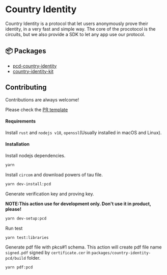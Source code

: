 # Country Identity

Country Identity is a protocol that let users anonymously prove their identity, in a very fast and simple way.
The core of the procotocol is the circuits, but we also provide a SDK to let any app use our protocol.

## 📦 Packages

- [pcd-country-identity](packages/pcd-country-identity/)
- [country-identity-kit](packages/country-identity-kit/)

## Contributing

Contributions are always welcome!

Please check the [PR template](.github/PULL_REQUEST_TEMPLATE.md)

#### Requirements

Install `rust` and `nodejs v18`, `openssl`(Usually installed in macOS and Linux).

#### Installation

Install nodejs dependencies.

```bash
yarn
```

Install `circom` and download powers of tau file.

```bash
yarn dev-install:pcd
```

Generate verification key and proving key.

**NOTE:This action use for development only. Don't use it in product, please!**

```bash
yarn dev-setup:pcd
```

Run test

```bash
yarn test:libraries
```

Generate pdf file with pkcs#1 schema. This action will create pdf file name `signed.pdf` signed by `certificate.cer` in `packages/country-identity-pcd/build` folder.

```bash
yarn pdf:pcd
```
